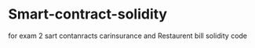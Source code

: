 # Smart-contract-solidity
for exam 2 sart contanracts carinsurance and Restaurent bill solidity code
